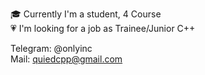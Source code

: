                                                                                                     
🎓 Currently I'm a student, 4 Course                                                                                                
💗 I'm looking for a job as Trainee/Junior C++                                                                                             

Telegram: @onlyinc                                                                                      
Mail: quiedcpp@gmail.com                                            
